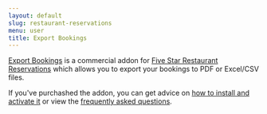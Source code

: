 ```yaml
---
layout: default
slug: restaurant-reservations
menu: user
title: Export Bookings 
---
```

[Export Bookings](https://www.fivestarplugins.com/plugins/five-star-restaurant-reservations/export-bookings/) is a commercial addon for [Five Star Restaurant Reservations](https://www.fivestarplugins.com/plugins/five-star-restaurant-reservations/) which allows you to export your bookings to PDF or Excel/CSV files.

If you've purchashed the addon, you can get advice on [how to install and activate it](install) or view the [frequently asked questions](faq).
